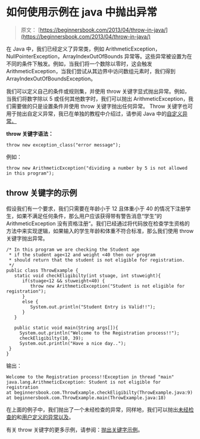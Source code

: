 # 如何使用示例在 java 中抛出异常

> 原文： [https://beginnersbook.com/2013/04/throw-in-java/](https://beginnersbook.com/2013/04/throw-in-java/)

在 Java 中，我们已经定义了异常类，例如 ArithmeticException，NullPointerException，ArrayIndexOutOfBounds 异常等。这些异常被设置为在不同的条件下触发。例如，当我们将一个数除以零时，这会触发 ArithmeticException，当我们尝试从其边界中访问数组元素时，我们得到 ArrayIndexOutOfBoundsException。

我们可以定义自己的条件或规则集，并使用 throw 关键字显式抛出异常。例如，当我们将数字除以 5 或任何其他数字时，我们可以抛出 ArithmeticException，我们需要做的只是设置条件并使用 throw 关键字抛出任何异常。 Throw 关键字也可用于抛出自定义异常，我已在单独的教程中介绍过，请参阅 Java 中的[自定义异常。](https://beginnersbook.com/2013/04/user-defined-exception-in-java/)

**throw 关键字语法：**

```
throw new exception_class("error message");
```

例如：

```
throw new ArithmeticException("dividing a number by 5 is not allowed in this program");
```

## throw 关键字的示例

假设我们有一个要求，我们只需要在年龄小于 12 且体重小于 40 的情况下注册学生，如果不满足任何条件，那么用户应该获得带有警告消息“学生”的 ArithmeticException 没有资格注册“。我们已经通过将代码放在检查学生资格的方法中来实现逻辑，如果输入的学生年龄和体重不符合标准，那么我们使用 throw 关键字抛出异常。

```
/* In this program we are checking the Student age
 * if the student age<12 and weight <40 then our program 
 * should return that the student is not eligible for registration.
 */
public class ThrowExample {
   static void checkEligibilty(int stuage, int stuweight){ 
      if(stuage<12 && stuweight<40) {
         throw new ArithmeticException("Student is not eligible for registration"); 
      }
      else {
         System.out.println("Student Entry is Valid!!"); 
      }
   } 

   public static void main(String args[]){ 
     System.out.println("Welcome to the Registration process!!");
     checkEligibilty(10, 39); 
     System.out.println("Have a nice day.."); 
 } 
}
```

输出：

```
Welcome to the Registration process!!Exception in thread "main" 
java.lang.ArithmeticException: Student is not eligible for registration
at beginnersbook.com.ThrowExample.checkEligibilty(ThrowExample.java:9)
at beginnersbook.com.ThrowExample.main(ThrowExample.java:18)
```

在上面的例子中，我们抛出了一个未经检查的异常，同样地，我们可以抛出[未经检查的](https://beginnersbook.com/2013/04/java-checked-unchecked-exceptions-with-examples/)和[用户定义的异常以及](https://beginnersbook.com/2013/04/user-defined-exception-in-java/)。

有关 throw 关键字的更多示例，请参阅：[抛出关键字示例](https://beginnersbook.com/2013/04/throw-in-java/)。
